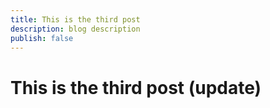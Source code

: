 ```yaml
---
title: This is the third post
description: blog description
publish: false
---
```


# This is the third post (update)

